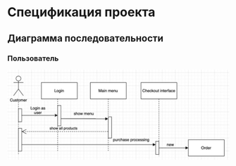 # Спецификация проекта

## Диаграмма последовательности

### Пользователь

![Диаграмма последовательности](pages_info/diagrams/sequence_diagram/user/photo_2023-04-07_10-06-01.jpg)